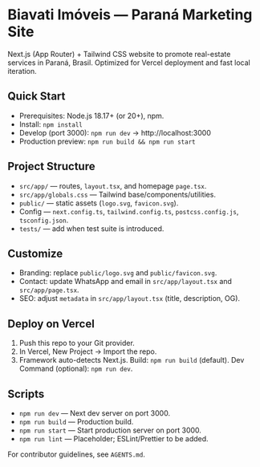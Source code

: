 # Biavati Imóveis — Paraná Marketing Site

Next.js (App Router) + Tailwind CSS website to promote real-estate services in Paraná, Brasil. Optimized for Vercel deployment and fast local iteration.

## Quick Start
- Prerequisites: Node.js 18.17+ (or 20+), npm.
- Install: `npm install`
- Develop (port 3000): `npm run dev` → http://localhost:3000
- Production preview: `npm run build && npm run start`

## Project Structure
- `src/app/` — routes, `layout.tsx`, and homepage `page.tsx`.
- `src/app/globals.css` — Tailwind base/components/utilities.
- `public/` — static assets (`logo.svg`, `favicon.svg`).
- Config — `next.config.ts`, `tailwind.config.ts`, `postcss.config.js`, `tsconfig.json`.
- `tests/` — add when test suite is introduced.

## Customize
- Branding: replace `public/logo.svg` and `public/favicon.svg`.
- Contact: update WhatsApp and email in `src/app/layout.tsx` and `src/app/page.tsx`.
- SEO: adjust `metadata` in `src/app/layout.tsx` (title, description, OG).

## Deploy on Vercel
1) Push this repo to your Git provider.
2) In Vercel, New Project → Import the repo.
3) Framework auto-detects Next.js. Build: `npm run build` (default). Dev Command (optional): `npm run dev`.

## Scripts
- `npm run dev` — Next dev server on port 3000.
- `npm run build` — Production build.
- `npm run start` — Start production server on port 3000.
- `npm run lint` — Placeholder; ESLint/Prettier to be added.

For contributor guidelines, see `AGENTS.md`.
